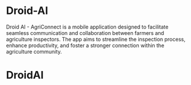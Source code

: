 # Droid-AI
Droid AI - AgriConnect is a mobile application designed to facilitate seamless communication and collaboration between farmers and agriculture inspectors. The app aims to streamline the inspection process, enhance productivity, and foster a stronger connection within the agriculture community.
# DroidAI

